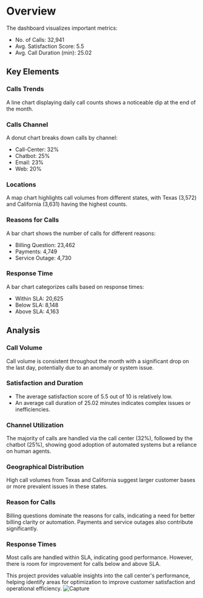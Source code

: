 # Overview
The dashboard visualizes important metrics:

* No. of Calls: 32,941
* Avg. Satisfaction Score: 5.5
* Avg. Call Duration (min): 25.02
## Key Elements
### Calls Trends
A line chart displaying daily call counts shows a noticeable dip at the end of the month.

### Calls Channel
A donut chart breaks down calls by channel:

* Call-Center: 32%
* Chatbot: 25%
* Email: 23%
* Web: 20%
### Locations
A map chart highlights call volumes from different states, with Texas (3,572) and California (3,631) having the highest counts.

### Reasons for Calls
A bar chart shows the number of calls for different reasons:

* Billing Question: 23,462
* Payments: 4,749
* Service Outage: 4,730
### Response Time
A bar chart categorizes calls based on response times:

* Within SLA: 20,625
* Below SLA: 8,148
* Above SLA: 4,163
## Analysis
### Call Volume
Call volume is consistent throughout the month with a significant drop on the last day, potentially due to an anomaly or system issue.

### Satisfaction and Duration
* The average satisfaction score of 5.5 out of 10 is relatively low.
* An average call duration of 25.02 minutes indicates complex issues or inefficiencies.
### Channel Utilization
The majority of calls are handled via the call center (32%), followed by the chatbot (25%), showing good adoption of automated systems but a reliance on human agents.

### Geographical Distribution
High call volumes from Texas and California suggest larger customer bases or more prevalent issues in these states.

### Reason for Calls
Billing questions dominate the reasons for calls, indicating a need for better billing clarity or automation. Payments and service outages also contribute significantly.

### Response Times
Most calls are handled within SLA, indicating good performance. However, there is room for improvement for calls below and above SLA.

This project provides valuable insights into the call center's performance, helping identify areas for optimization to improve customer satisfaction and operational efficiency.
![Capture](https://github.com/user-attachments/assets/4fba8da8-c028-4d5b-9958-b35a9ad81fa4)


